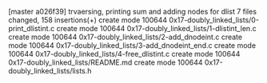 [master a026f39] trvaersing, printing sum and adding nodes for dlist
 7 files changed, 158 insertions(+)
 create mode 100644 0x17-doubly_linked_lists/0-print_dlistint.c
 create mode 100644 0x17-doubly_linked_lists/1-dlistint_len.c
 create mode 100644 0x17-doubly_linked_lists/2-add_dnodeint.c
 create mode 100644 0x17-doubly_linked_lists/3-add_dnodeint_end.c
 create mode 100644 0x17-doubly_linked_lists/4-free_dlistint.c
 create mode 100644 0x17-doubly_linked_lists/README.md
 create mode 100644 0x17-doubly_linked_lists/lists.h

